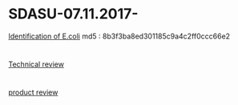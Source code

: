 # SDASU-07.11.2017-

[Identification of E.coli](https://drive.google.com/open?id=1zwxbN69DX3RsdOTRuWyDmE9ttq6Ywo7G) md5 : 8b3f3ba8ed301185c9a4c2ff0ccc66e2
#
[Technical review](https://www.youtube.com/watch?v=X62f0it7dvk&feature=youtu.be)
#
[product review](https://www.youtube.com/watch?v=ORVsgmHYCE4&feature=youtu.be)
